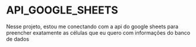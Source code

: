 # API_GOOGLE_SHEETS
Nesse projeto, estou me conectando com a api do google sheets para preencher exatamente as células que eu quero com informações do banco de dados
